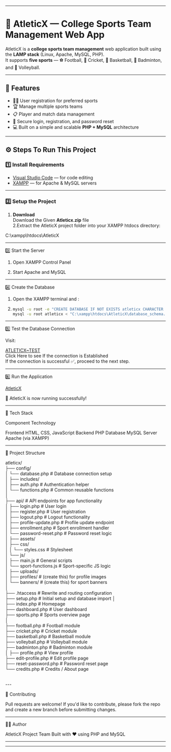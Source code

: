 

---

# 🏅 AtleticX — College Sports Team Management Web App

AtleticX is a **college sports team management** web application built using the **LAMP stack** (Linux, Apache, MySQL, PHP).  
It supports **five sports** — ⚽ Football, 🏏 Cricket, 🏀 Basketball, 🏸 Badminton, and 🏐 Volleyball.

---

## 🚀 Features
- 🧑‍🎓 User registration for preferred sports  
- 🏆 Manage multiple sports teams  
- 📋 Player and match data management  
- 🔐 Secure login, registration, and password reset  
- 💻 Built on a simple and scalable **PHP + MySQL** architecture  

---

## ⚙️ Steps To Run This Project

### 1️⃣ Install Requirements
- [Visual Studio Code](https://code.visualstudio.com/) — for code editing  
- [XAMPP](https://www.apachefriends.org/download.html) — for Apache & MySQL servers  

---

### 2️⃣ Setup the Project
1. **Download**<br>
 Download the Given **Atleticx.zip** file<br>
 2.Extract the AtleticX project folder into your XAMPP htdocs directory:

C:\xampp\htdocs\AtleticX




---

3️⃣ Start the Server

1. Open XAMPP Control Panel


2. Start Apache and MySQL




---

4️⃣ Create the Database

1. Open the XAMPP terminal and :
2. ```bash
   mysql -u root -e "CREATE DATABASE IF NOT EXISTS atleticx CHARACTER SET utf8mb4 COLLATE utf8mb4_general_ci;"
   mysql -u root atleticx < "C:\xampp\htdocs\AtleticX\database_schema.sql"

---

5️⃣ Test the Database Connection

Visit:

<a href="http://localhost/AtleticX/test_connection.php">ATLETICX~TEST</a><br>
Click Here to see If the connection is Established<br>
If the connection is successful ✅, proceed to the next step.

---

6️⃣ Run the Application


<a href="http://localhost/AtleticX/">AtleticX </a><br>


🎉 AtleticX is now running successfully!


---

🧰 Tech Stack

Component	Technology

Frontend	HTML, CSS, JavaScript
Backend	PHP
Database	MySQL
Server	Apache (via XAMPP)



---

📁 Project Structure

atleticx/<br>
├── config/<br>
│   └── database.php                # Database connection setup<br>
│
├── includes/<br>
│   ├── auth.php                    # Authentication helper<br>
│   └── functions.php               # Common reusable functions<br>
│<br>
├── api/                            # API endpoints for app functionality<br>
│   ├── login.php                   # User login<br>
│   ├── register.php                # User registration<br>
│   ├── logout.php                  # Logout functionality<br>
│   ├── profile-update.php          # Profile update endpoint<br>
│   ├── enrollment.php              # Sport enrollment handler<br>
│   └── password-reset.php          # Password reset logic<br>
│
├── assets/<br>
│   ├── css/<br>
│   │   └── styles.css              # Stylesheet<br>
│   └── js/<br>
│       ├── main.js                 # General scripts<br>
│       └── sport-functions.js      # Sport-specific JS logic<br>
│
├── uploads/<br>
│   ├── profiles/                   # (create this) for profile images<br>
│   └── banners/                    # (create this) for sport banners<br>
│<br>
├── .htaccess                       # Rewrite and routing configuration<br>
├── setup.php                       # Initial setup and database import
│<br>
├── index.php                       # Homepage<br>
├── dashboard.php                   # User dashboard<br>
├── sports.php                      # Sports overview page<br>
│<br>
├── football.php                    # Football module<br>
├── cricket.php                     # Cricket module<br>
├── basketball.php                  # Basketball module<br>
├── volleyball.php                  # Volleyball module<br>
├── badminton.php                   # Badminton module<br>
│
├── profile.php                     # View profile<br>
├── edit-profile.php                # Edit profile page<br>
├── reset-password.php              # Password reset page<br>
└── credits.php                     # Credits / About page<br>

<br>
---

💬 Contributing

Pull requests are welcome!
If you'd like to contribute, please fork the repo and create a new branch before submitting changes.


---

🧑‍💻 Author

AtleticX Project Team
Built with ❤️ using PHP and MySQL


---

---
